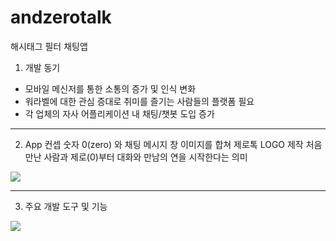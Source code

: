 # andzerotalk

해시태그 필터 채팅앱 

1. 개발 동기
 - 모바일 메신저를 통한 소통의 증가 및 인식 변화
 - 워라벨에 대한 관심 증대로 취미를 즐기는 사람들의 플랫폼 필요
 - 각 업체의 자사 어플리케이션 내 채팅/챗봇 도입 증가


---


2. App 컨셉
숫자 0(zero) 와 채팅 메시지 창 이미지를 합쳐 제로톡 LOGO 제작
처음 만난 사람과 제로(0)부터 대화와 만남의 연을 시작한다는 의미
<img src="https://user-images.githubusercontent.com/75350289/108331102-c3356900-7211-11eb-96fc-d9f9deb00778.png" />


---

3. 주요 개발 도구 및 기능
<img src="https://user-images.githubusercontent.com/75350289/108330801-63d75900-7211-11eb-8d24-59128952ab69.png"/>
